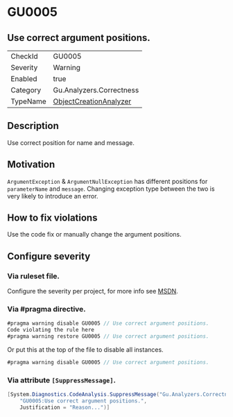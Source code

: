 # GU0005
## Use correct argument positions.

<!-- start generated table -->
<table>
<tr>
  <td>CheckId</td>
  <td>GU0005</td>
</tr>
<tr>
  <td>Severity</td>
  <td>Warning</td>
</tr>
<tr>
  <td>Enabled</td>
  <td>true</td>
</tr>
<tr>
  <td>Category</td>
  <td>Gu.Analyzers.Correctness</td>
</tr>
<tr>
  <td>TypeName</td>
  <td><a href="https://github.com/GuOrg/Gu.Analyzers/blob/master/Gu.Analyzers.Analyzers/NodeAnalyzers/ObjectCreationAnalyzer.cs">ObjectCreationAnalyzer</a></td>
</tr>
</table>
<!-- end generated table -->

## Description

Use correct position for name and message.

## Motivation

`ArgumentException` & `ArgumentNullException` has different positions for `parameterName` and `message`.
Changing exception type between the two is very likely to introduce an error.

## How to fix violations

Use the code fix or manually change the argument positions.

<!-- start generated config severity -->
## Configure severity

### Via ruleset file.

Configure the severity per project, for more info see [MSDN](https://msdn.microsoft.com/en-us/library/dd264949.aspx).

### Via #pragma directive.
```C#
#pragma warning disable GU0005 // Use correct argument positions.
Code violating the rule here
#pragma warning restore GU0005 // Use correct argument positions.
```

Or put this at the top of the file to disable all instances.
```C#
#pragma warning disable GU0005 // Use correct argument positions.
```

### Via attribute `[SuppressMessage]`.

```C#
[System.Diagnostics.CodeAnalysis.SuppressMessage("Gu.Analyzers.Correctness", 
    "GU0005:Use correct argument positions.", 
    Justification = "Reason...")]
```
<!-- end generated config severity -->